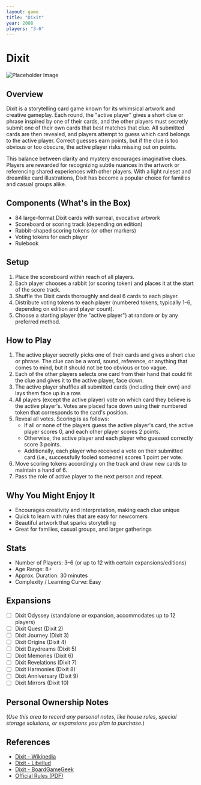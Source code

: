 ```yaml
---
layout: game
title: "Dixit"
year: 2008
players: "3-6"
---
```


# Dixit
![Placeholder Image](./placeholder.jpg)

## Overview
Dixit is a storytelling card game known for its whimsical artwork and creative gameplay. Each round, the "active player" gives a short clue or phrase inspired by one of their cards, and the other players must secretly submit one of their own cards that best matches that clue. All submitted cards are then revealed, and players attempt to guess which card belongs to the active player. Correct guesses earn points, but if the clue is too obvious or too obscure, the active player risks missing out on points.

This balance between clarity and mystery encourages imaginative clues. Players are rewarded for recognizing subtle nuances in the artwork or referencing shared experiences with other players. With a light ruleset and dreamlike card illustrations, Dixit has become a popular choice for families and casual groups alike.

## Components (What's in the Box)
- 84 large-format Dixit cards with surreal, evocative artwork
- Scoreboard or scoring track (depending on edition)
- Rabbit-shaped scoring tokens (or other markers)
- Voting tokens for each player
- Rulebook

## Setup
1. Place the scoreboard within reach of all players.
2. Each player chooses a rabbit (or scoring token) and places it at the start of the score track.
3. Shuffle the Dixit cards thoroughly and deal 6 cards to each player.
4. Distribute voting tokens to each player (numbered tokens, typically 1–6, depending on edition and player count).
5. Choose a starting player (the "active player") at random or by any preferred method.

## How to Play
1. The active player secretly picks one of their cards and gives a short clue or phrase. The clue can be a word, sound, reference, or anything that comes to mind, but it should not be too obvious or too vague.
2. Each of the other players selects one card from their hand that could fit the clue and gives it to the active player, face down.
3. The active player shuffles all submitted cards (including their own) and lays them face up in a row.
4. All players (except the active player) vote on which card they believe is the active player's. Votes are placed face down using their numbered token that corresponds to the card's position.
5. Reveal all votes. Scoring is as follows:
   - If all or none of the players guess the active player's card, the active player scores 0, and each other player scores 2 points.
   - Otherwise, the active player and each player who guessed correctly score 3 points.
   - Additionally, each player who received a vote on their submitted card (i.e., successfully fooled someone) scores 1 point per vote.
6. Move scoring tokens accordingly on the track and draw new cards to maintain a hand of 6.
7. Pass the role of active player to the next person and repeat.

## Why You Might Enjoy It
- Encourages creativity and interpretation, making each clue unique
- Quick to learn with rules that are easy for newcomers
- Beautiful artwork that sparks storytelling
- Great for families, casual groups, and larger gatherings

## Stats
- Number of Players: 3–6 (or up to 12 with certain expansions/editions)
- Age Range: 8+
- Approx. Duration: 30 minutes
- Complexity / Learning Curve: Easy

## Expansions
- [ ] Dixit Odyssey (standalone or expansion, accommodates up to 12 players)
- [ ] Dixit Quest (Dixit 2)
- [ ] Dixit Journey (Dixit 3)
- [ ] Dixit Origins (Dixit 4)
- [ ] Dixit Daydreams (Dixit 5)
- [ ] Dixit Memories (Dixit 6)
- [ ] Dixit Revelations (Dixit 7)
- [ ] Dixit Harmonies (Dixit 8)
- [ ] Dixit Anniversary (Dixit 9)
- [ ] Dixit Mirrors (Dixit 10)

## Personal Ownership Notes
(*Use this area to record any personal notes, like house rules, special storage solutions, or expansions you plan to purchase.*)

## References
- [Dixit - Wikipedia](https://en.wikipedia.org/wiki/Dixit_(board_game))
- [Dixit - Libellud](https://www.libellud.com/en/our-games/dixit/)
- [Dixit - BoardGameGeek](https://boardgamegeek.com/boardgame/39856/dixit)
- [Official Rules (PDF)](https://cdn.svc.asmodee.net/production-libellud/uploads/2021/06/R_FK-DIXR-U-2P-DIXIT-RULES_EN-e1605908691784.pdf)
